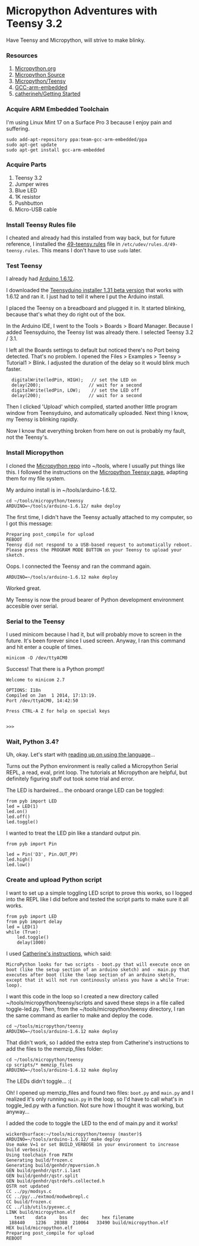 # Micropython Adventures with Teensy 3.2

Have Teensy and Micropython, will strive to make blinky.

### Resources

1. [Micropython.org](https://micropython.org/)
1. [Micropython Source](https://github.com/micropython/micropython)
1. [Micropython/Teensy](https://github.com/micropython/micropython/tree/master/teensy)
1. [GCC-arm-embedded](https://launchpad.net/gcc-arm-embedded)
1. [catherineh/Getting Started](http://catherineh.github.io/programming/2016/09/18/getting-started-with-micropython-on-the-teensy.html)

### Acquire ARM Embedded Toolchain

I'm using Linux Mint 17 on a Surface Pro 3 because I enjoy pain and suffering.

```
sudo add-apt-repository ppa:team-gcc-arm-embedded/ppa
sudo apt-get update
sudo apt-get install gcc-arm-embedded
```

### Acquire Parts

1. Teensy 3.2
1. Jumper wires
1. Blue LED
1. 1K resistor
1. Pushbutton
1. Micro-USB cable

### Install Teensy Rules file

I cheated and already had this installed from way back, but for future reference, I installed the [49-teensy.rules](http://www.pjrc.com/teensy/49-teensy.rules) file in `/etc/udev/rules.d/49-teensy.rules`. This means I don't have to use `sudo` later.

### Test Teensy 

I already had [Arduino 1.6.12](https://www.arduino.cc/en/Main/Software). 

I downloaded the [Teensyduino installer 1.31 beta version](https://forum.pjrc.com/threads/38599-Teensyduino-1-31-Beta-2-Available) that works with 1.6.12 and ran it. I just had to tell it where I put the Arduino install.

I placed the Teensy on a breadboard and plugged it in. It started blinking, because that's what they do right out of the box. 

In the Arduino IDE, I went to the Tools > Boards > Board Manager. Because I added Teensyduino, the Teensy list was already there. I selected Teensy 3.2 / 3.1.

I left all the Boards settings to default but noticed there's no Port being detected. That's no problem. I opened the Files > Examples > Teensy > Tutorial1 > Blink. I adjusted the duration of the delay so it would blink much faster.

```
  digitalWrite(ledPin, HIGH);   // set the LED on
  delay(200);                  // wait for a second
  digitalWrite(ledPin, LOW);    // set the LED off
  delay(200);                  // wait for a second
```

Then I clicked 'Upload' which compiled, started another little program window from Teensyduino, and automatically uploaded. Next thing I know, my Teensy is blinking rapidly. 

Now I know that everything broken from here on out is probably my fault, not the Teensy's.

### Install Micropython

I cloned the [Micropython repo](https://github.com/micropython/) into ~/tools, where I usually put things like this. I followed the instructions on the [Micropython Teensy page](https://github.com/micropython/micropython/tree/master/teensy), adapting them for my file system.

My arduino install is in ~/tools/arduino-1.6.12.

```
cd ~/tools/micropython/teensy
ARDUINO=~/tools/arduino-1.6.12/ make deploy
```

The first time, I didn't have the Teensy actually attached to my computer, so I got this message:

```
Preparing post_compile for upload
REBOOT
Teensy did not respond to a USB-based request to automatically reboot.
Please press the PROGRAM MODE BUTTON on your Teensy to upload your sketch.
```

Oops. I connected the Teensy and ran the command again.

```
ARDUINO=~/tools/arduino-1.6.12 make deploy
```

Worked great. 

My Teensy is now the proud bearer of Python development environment accesible over serial.

### Serial to the Teensy

I used minicom because I had it, but will probably move to screen in the future. It's been forever since I used screen. Anyway, I ran this command and hit enter a couple of times.

```
minicom -D /dev/ttyACM0
```

Success! That there is a Python prompt!

```
Welcome to minicom 2.7

OPTIONS: I18n 
Compiled on Jan  1 2014, 17:13:19.
Port /dev/ttyACM0, 14:42:50

Press CTRL-A Z for help on special keys


>>> 
```

### Wait, Python 3.4?

Uh, okay. Let's start with [reading up on using the language](http://docs.micropython.org/en/latest/wipy/library/index.html)...

Turns out the Python environment is really called a Micropython Serial REPL, a read, eval, print loop. The tutorials at Micropython are helpful, but definitely figuring stuff out took some trial and error.

The LED is hardwired... the onboard orange LED can be toggled:

```
from pyb import LED
led = LED(1)
led.on()
led.off()
led.toggle()
```

I wanted to treat the LED pin like a standard output pin.

```
from pyb import Pin

led = Pin('D3', Pin.OUT_PP)
led.high()
led.low()
```

### Create and upload Python script 

I want to set up a simple toggling LED script to prove this works, so I logged into the REPL like I did before and tested the script parts to make sure it all works.

```
from pyb import LED
from pyb import delay                                                       
led = LED(1)
while (True):                                                              
    led.toggle()                                                            
    delay(1000)                                                             
```

I used [Catherine's instructions](http://catherineh.github.io/programming/2016/09/18/getting-started-with-micropython-on-the-teensy.html), which said:

```
MicroPython looks for two scripts - boot.py that will execute once on boot (like the setup section of an arduino sketch) and - main.py that executes after boot (like the loop section of an arduino sketch, except that it will not run continously unless you have a while True: loop).
```

I want this code in the loop so I created a new directory called ~/tools/micropython/teensy/scripts and saved these steps in a file called toggle-led.py. Then, from the ~/tools/micropython/teensy directory, I ran the same command as earlier to make and deploy the code.

```
cd ~/tools/micropython/teensy
ARDUINO=~/tools/arduino-1.6.12 make deploy
```

That didn't work, so I added the extra step from Catherine's instructions to add the files to the memzip_files folder:

```
cd ~/tools/micropython/teensy
cp scripts/* memzip_files
ARDUINO=~/tools/arduino-1.6.12 make deploy
```

The LEDs didn't toggle... :(

Oh! I opened up  memzip_files and found two files: `boot.py` and `main.py` and I realized it's only running `main.py` in the loop, so I'd have to call what's in toggle_led.py with a function. Not sure how I thought it was working, but anyway...

I added the code to toggle the LED to the end of main.py and it works!

```
wicker@surface:~/tools/micropython/teensy (master)$ ARDUINO=~/tools/arduino-1.6.12/ make deploy
Use make V=1 or set BUILD_VERBOSE in your environment to increase build verbosity.
Using toolchain from PATH
Generating build/frozen.c
Generating build/genhdr/mpversion.h
GEN build/genhdr/qstr.i.last
GEN build/genhdr/qstr.split
GEN build/genhdr/qstrdefs.collected.h
QSTR not updated
CC ../py/modsys.c
CC ../py/../extmod/modwebrepl.c
CC build/frozen.c
CC ../lib/utils/pyexec.c
LINK build/micropython.elf
   text    data     bss     dec     hex filename
 188440    1236   20388  210064   33490 build/micropython.elf
HEX build/micropython.elf
Preparing post_compile for upload
REBOOT
```


